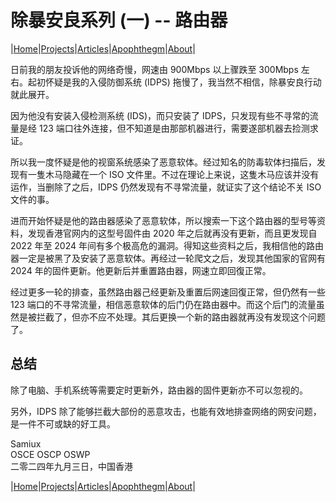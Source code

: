 # 除暴安良系列 (一) -- 路由器

|[Home](/README.md)|[Projects](/projects.md)|[Articles](/articles.md)|[Apophthegm](/apophthegm.md)|[About](/about.md)|

日前我的朋友投诉他的网络奇慢，网速由 900Mbps 以上骤跌至 300Mbps 左右。起初怀疑是我的入侵防御系统 (IDPS) 拖慢了，我当然不相信，除暴安良行动就此展开。

因为他没有安装入侵检测系统 (IDS)，而只安装了 IDPS，只发现有些不寻常的流量是经 123 端口往外连接，但不知道是由那部机器进行，需要遂部机器去捡测求证。

所以我一度怀疑是他的视窗系统感染了恶意软体。经过知名的防毒软体扫描后，发现有一隻木马隐藏在一个 ISO 文件里。不过在理论上来说，这隻木马应该并没有运作，当删除了之后，IDPS 仍然发现有不寻常流量，就证实了这个结论不关 ISO 文件的事。

进而开始怀疑是他的路由器感染了恶意软体，所以搜索一下这个路由器的型号等资料，发现香港官网内的这型号固件由 2020 年之后就再没有更新，而且更发现自 2022 年至 2024 年间有多个极高危的漏洞。得知这些资料之后，我相信他的路由器一定是被黑了及安装了恶意软体。再经过一轮爬文之后，发现其他国家的官网有 2024 年的固件更新。他更新后并重置路由器，网速立即回復正常。

经过更多一轮的排查，虽然路由器己经更新及重置后网速回復正常，但仍然有一些 123 端口的不寻常流量，相信恶意软体的后门仍在路由器中。而这个后门的流量虽然是被拦截了，但亦不应不处理。其后更换一个新的路由器就再没有发现这个问题了。

## 总结

除了电脑、手机系统等需要定时更新外，路由器的固件更新亦不可以忽视的。

另外，IDPS 除了能够拦截大部份的恶意攻击，也能有效地排查网络的网安问题，是一件不可或缺的好工具。

Samiux    
OSCE  OSCP  OSWP     
二零二四年九月三日，中国香港 

|[Home](/README.md)|[Projects](/projects.md)|[Articles](/articles.md)|[Apophthegm](/apophthegm.md)|[About](/about.md)|